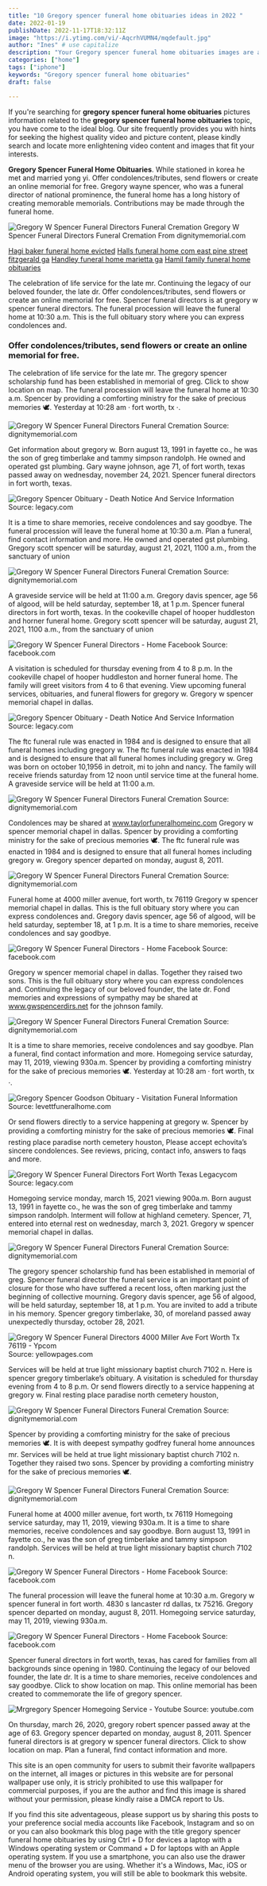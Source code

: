```yaml
---
title: "10 Gregory spencer funeral home obituaries ideas in 2022 "
date: 2022-01-19
publishDate: 2022-11-17T18:32:11Z
image: "https://i.ytimg.com/vi/-AqcrhVUMN4/mqdefault.jpg"
author: "Ines" # use capitalize
description: "Your Gregory spencer funeral home obituaries images are available in this site. Gregory spencer funeral home obituaries are a topic that is being searched for and liked by netizens now. You can Download the Gregory spencer funeral home obituaries files here. Get all royalty-free photos."
categories: ["home"]
tags: ["iphone"]
keywords: "Gregory spencer funeral home obituaries"
draft: false

---
```


If you're searching for **gregory spencer funeral home obituaries** pictures information related to the **gregory spencer funeral home obituaries** topic, you have come to the ideal  blog.  Our site frequently  provides you with  hints  for seeking  the highest  quality video and picture  content, please kindly search and locate more enlightening video content and images  that fit your interests.

**Gregory Spencer Funeral Home Obituaries**. While stationed in korea he met and married yong yi. Offer condolences/tributes, send flowers or create an online memorial for free. Gregory wayne spencer, who was a funeral director of national prominence, the funeral home has a long history of creating memorable memorials. Contributions may be made through the funeral home.

![Gregory W Spencer Funeral Directors Funeral Cremation](https://www.dignitymemorial.com/dfsmedia/042808e1630c49a48950d5077d6556eb/32925-50068 "Gregory W Spencer Funeral Directors Funeral Cremation")
Gregory W Spencer Funeral Directors Funeral Cremation From dignitymemorial.com

[Hagi baker funeral home evicted](/hagi-baker-funeral-home-evicted/)
[Halls funeral home com east pine street fitzgerald ga](/halls-funeral-home-com-east-pine-street-fitzgerald-ga/)
[Handley funeral home marietta ga](/handley-funeral-home-marietta-ga/)
[Hamil family funeral home obituaries](/hamil-family-funeral-home-obituaries/)

The celebration of life service for the late mr. Continuing the legacy of our beloved founder, the late dr. Offer condolences/tributes, send flowers or create an online memorial for free. Spencer funeral directors is at gregory w spencer funeral directors. The funeral procession will leave the funeral home at 10:30 a.m. This is the full obituary story where you can express condolences and.

### Offer condolences/tributes, send flowers or create an online memorial for free.

The celebration of life service for the late mr. The gregory spencer scholarship fund has been established in memorial of greg. Click to show location on map. The funeral procession will leave the funeral home at 10:30 a.m. Spencer by providing a comforting ministry for the sake of precious memories 🕊. Yesterday at 10:28 am · fort worth, tx ·.


![Gregory W Spencer Funeral Directors Funeral Cremation](https://www.dignitymemorial.com/dfsmedia/042808e1630c49a48950d5077d6556eb/32921-50068 "Gregory W Spencer Funeral Directors Funeral Cremation")
Source: dignitymemorial.com

Get information about gregory w. Born august 13, 1991 in fayette co., he was the son of greg timberlake and tammy simpson randolph. He owned and operated gst plumbing. Gary wayne johnson, age 71, of fort worth, texas passed away on wednesday, november 24, 2021. Spencer funeral directors in fort worth, texas.

![Gregory Spencer Obituary - Death Notice And Service Information](https://www.legacy.com/Images/Cobrands/Batesville/Photos/87ff9c13-f430-4c02-977f-8a42b65c0ecf.jpg "Gregory Spencer Obituary - Death Notice And Service Information")
Source: legacy.com

It is a time to share memories, receive condolences and say goodbye. The funeral procession will leave the funeral home at 10:30 a.m. Plan a funeral, find contact information and more. He owned and operated gst plumbing. Gregory scott spencer will be saturday, august 21, 2021, 1100 a.m., from the sanctuary of union

![Gregory W Spencer Funeral Directors Funeral Cremation](https://www.dignitymemorial.com/dfsmedia/042808e1630c49a48950d5077d6556eb/32931-50068 "Gregory W Spencer Funeral Directors Funeral Cremation")
Source: dignitymemorial.com

A graveside service will be held at 11:00 a.m. Gregory davis spencer, age 56 of algood, will be held saturday, september 18, at 1 p.m. Spencer funeral directors in fort worth, texas. In the cookeville chapel of hooper huddleston and horner funeral home. Gregory scott spencer will be saturday, august 21, 2021, 1100 a.m., from the sanctuary of union

![Gregory W Spencer Funeral Directors - Home Facebook](https://lookaside.fbsbx.com/lookaside/crawler/media/?media_id=159491885583516 "Gregory W Spencer Funeral Directors - Home Facebook")
Source: facebook.com

A visitation is scheduled for thursday evening from 4 to 8 p.m. In the cookeville chapel of hooper huddleston and horner funeral home. The family will greet visitors from 4 to 6 that evening. View upcoming funeral services, obituaries, and funeral flowers for gregory w. Gregory w spencer memorial chapel in dallas.

![Gregory Spencer Obituary - Death Notice And Service Information](https://cache.legacy.net/legacy/images/cobrands/Batesville/photos/8c2c16dc-ef06-4afe-aafd-b4c4d036596a.jpgx?w=200&amp;h=200&amp;option=3&amp;fc=fff "Gregory Spencer Obituary - Death Notice And Service Information")
Source: legacy.com

The ftc funeral rule was enacted in 1984 and is designed to ensure that all funeral homes including gregory w. The ftc funeral rule was enacted in 1984 and is designed to ensure that all funeral homes including gregory w. Greg was born on october 10,1956 in detroit, mi to john and nancy. The family will receive friends saturday from 12 noon until service time at the funeral home. A graveside service will be held at 11:00 a.m.

![Gregory W Spencer Funeral Directors Funeral Cremation](https://www.dignitymemorial.com/dfsmedia/042808e1630c49a48950d5077d6556eb/32926-50068 "Gregory W Spencer Funeral Directors Funeral Cremation")
Source: dignitymemorial.com

Condolences may be shared at www.taylorfuneralhomeinc.com Gregory w spencer memorial chapel in dallas. Spencer by providing a comforting ministry for the sake of precious memories 🕊. The ftc funeral rule was enacted in 1984 and is designed to ensure that all funeral homes including gregory w. Gregory spencer departed on monday, august 8, 2011.

![Gregory W Spencer Funeral Directors Funeral Cremation](https://www.dignitymemorial.com/dfsmedia/042808e1630c49a48950d5077d6556eb/32927-50068 "Gregory W Spencer Funeral Directors Funeral Cremation")
Source: dignitymemorial.com

Funeral home at 4000 miller avenue, fort worth, tx 76119 Gregory w spencer memorial chapel in dallas. This is the full obituary story where you can express condolences and. Gregory davis spencer, age 56 of algood, will be held saturday, september 18, at 1 p.m. It is a time to share memories, receive condolences and say goodbye.

![Gregory W Spencer Funeral Directors - Home Facebook](https://lookaside.fbsbx.com/lookaside/crawler/media/?media_id=112300290302676 "Gregory W Spencer Funeral Directors - Home Facebook")
Source: facebook.com

Gregory w spencer memorial chapel in dallas. Together they raised two sons. This is the full obituary story where you can express condolences and. Continuing the legacy of our beloved founder, the late dr. Fond memories and expressions of sympathy may be shared at www.gwspencerdirs.net for the johnson family.

![Gregory W Spencer Funeral Directors Funeral Cremation](https://www.dignitymemorial.com/dfsmedia/042808e1630c49a48950d5077d6556eb/32925-50068 "Gregory W Spencer Funeral Directors Funeral Cremation")
Source: dignitymemorial.com

It is a time to share memories, receive condolences and say goodbye. Plan a funeral, find contact information and more. Homegoing service saturday, may 11, 2019, viewing 930a.m. Spencer by providing a comforting ministry for the sake of precious memories 🕊. Yesterday at 10:28 am · fort worth, tx ·.

![Gregory Spencer Goodson Obituary - Visitation Funeral Information](https://cdn.f1connect.net/photo/tributes/t/9/r/600x314/6149161/Gregory-Goodson-1613033871.jpg "Gregory Spencer Goodson Obituary - Visitation Funeral Information")
Source: levettfuneralhome.com

Or send flowers directly to a service happening at gregory w. Spencer by providing a comforting ministry for the sake of precious memories 🕊. Final resting place paradise north cemetery houston, Please accept echovita’s sincere condolences. See reviews, pricing, contact info, answers to faqs and more.

![Gregory W Spencer Funeral Directors Fort Worth Texas Legacycom](https://cache.legacy.net/legacy/images/cobrands/dfw/photos/IP0087495-1_20210527.jpgx?v=0x000000007faf683e&amp;option=3&amp;h=112&amp;w=112&amp;fc=ffffff "Gregory W Spencer Funeral Directors Fort Worth Texas Legacycom")
Source: legacy.com

Homegoing service monday, march 15, 2021 viewing 900a.m. Born august 13, 1991 in fayette co., he was the son of greg timberlake and tammy simpson randolph. Interment will follow at highland cemetery. Spencer, 71, entered into eternal rest on wednesday, march 3, 2021. Gregory w spencer memorial chapel in dallas.

![Gregory W Spencer Funeral Directors Funeral Cremation](https://www.dignitymemorial.com/dfsmedia/042808e1630c49a48950d5077d6556eb/32932-50068 "Gregory W Spencer Funeral Directors Funeral Cremation")
Source: dignitymemorial.com

The gregory spencer scholarship fund has been established in memorial of greg. Spencer funeral director the funeral service is an important point of closure for those who have suffered a recent loss, often marking just the beginning of collective mourning. Gregory davis spencer, age 56 of algood, will be held saturday, september 18, at 1 p.m. You are invited to add a tribute in his memory. Spencer gregory timberlake, 30, of moreland passed away unexpectedly thursday, october 28, 2021.

![Gregory W Spencer Funeral Directors 4000 Miller Ave Fort Worth Tx 76119 - Ypcom](https://i2.ypcdn.com/blob/671eae1a20b56ac91eb3d395799df50999c95192_400x280_crop.jpg "Gregory W Spencer Funeral Directors 4000 Miller Ave Fort Worth Tx 76119 - Ypcom")
Source: yellowpages.com

Services will be held at true light missionary baptist church 7102 n. Here is spencer gregory timberlake’s obituary. A visitation is scheduled for thursday evening from 4 to 8 p.m. Or send flowers directly to a service happening at gregory w. Final resting place paradise north cemetery houston,

![Gregory W Spencer Funeral Directors Funeral Cremation](https://www.dignitymemorial.com/dfsmedia/042808e1630c49a48950d5077d6556eb/32922-50068 "Gregory W Spencer Funeral Directors Funeral Cremation")
Source: dignitymemorial.com

Spencer by providing a comforting ministry for the sake of precious memories 🕊. It is with deepest sympathy godfrey funeral home announces mr. Services will be held at true light missionary baptist church 7102 n. Together they raised two sons. Spencer by providing a comforting ministry for the sake of precious memories 🕊.

![Gregory W Spencer Funeral Directors Funeral Cremation](https://www.dignitymemorial.com/dfsmedia/042808e1630c49a48950d5077d6556eb/32923-50068 "Gregory W Spencer Funeral Directors Funeral Cremation")
Source: dignitymemorial.com

Funeral home at 4000 miller avenue, fort worth, tx 76119 Homegoing service saturday, may 11, 2019, viewing 930a.m. It is a time to share memories, receive condolences and say goodbye. Born august 13, 1991 in fayette co., he was the son of greg timberlake and tammy simpson randolph. Services will be held at true light missionary baptist church 7102 n.

![Gregory W Spencer Funeral Directors - Home Facebook](https://lookaside.fbsbx.com/lookaside/crawler/media/?media_id=111838980348807 "Gregory W Spencer Funeral Directors - Home Facebook")
Source: facebook.com

The funeral procession will leave the funeral home at 10:30 a.m. Gregory w spencer funeral in fort worth. 4830 s lancaster rd dallas, tx 75216. Gregory spencer departed on monday, august 8, 2011. Homegoing service saturday, may 11, 2019, viewing 930a.m.

![Gregory W Spencer Funeral Directors - Home Facebook](https://lookaside.fbsbx.com/lookaside/crawler/media/?media_id=159491838916854 "Gregory W Spencer Funeral Directors - Home Facebook")
Source: facebook.com

Spencer funeral directors in fort worth, texas, has cared for families from all backgrounds since opening in 1980. Continuing the legacy of our beloved founder, the late dr. It is a time to share memories, receive condolences and say goodbye. Click to show location on map. This online memorial has been created to commemorate the life of gregory spencer.

![Mrgregory Spencer Homegoing Service - Youtube](https://i.ytimg.com/vi/-AqcrhVUMN4/mqdefault.jpg "Mrgregory Spencer Homegoing Service - Youtube")
Source: youtube.com

On thursday, march 26, 2020, gregory robert spencer passed away at the age of 63. Gregory spencer departed on monday, august 8, 2011. Spencer funeral directors is at gregory w spencer funeral directors. Click to show location on map. Plan a funeral, find contact information and more.

This site is an open community for users to submit their favorite wallpapers on the internet, all images or pictures in this website are for personal wallpaper use only, it is stricly prohibited to use this wallpaper for commercial purposes, if you are the author and find this image is shared without your permission, please kindly raise a DMCA report to Us.

If you find this site adventageous, please support us by sharing this posts to your preference social media accounts like Facebook, Instagram and so on or you can also bookmark this blog page with the title gregory spencer funeral home obituaries by using Ctrl + D for devices a laptop with a Windows operating system or Command + D for laptops with an Apple operating system. If you use a smartphone, you can also use the drawer menu of the browser you are using. Whether it's a Windows, Mac, iOS or Android operating system, you will still be able to bookmark this website.

